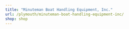 ```yaml
---
title: "Minuteman Boat Handling Equipment, Inc."
url: /plymouth/minuteman-boat-handling-equipment-inc/
shop: shop
---
```

